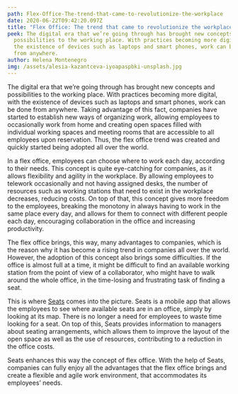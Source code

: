 ```yaml
---
path: Flex-Office-The-trend-that-came-to-revolutionize-the-workplace
date: 2020-06-22T09:42:20.097Z
title: "Flex Office: The trend that came to revolutionize the workplace"
peek: The digital era that we’re going through has brought new concepts and
  possibilities to the working place. With practices becoming more digital, with
  the existence of devices such as laptops and smart phones, work can be done
  from anywhere.
author: Helena Montenegro
img: /assets/alesia-kazantceva-iyoapaspbki-unsplash.jpg
---
```

The digital era that we’re going through has brought new concepts and possibilities to the working place. With practices becoming more digital, with the existence of devices such as laptops and smart phones, work can be done from anywhere. Taking advantage of this fact, companies have started to establish new ways of organizing work, allowing employees to occasionally work from home and creating open spaces filled with individual working spaces and meeting rooms that are accessible to all employees upon reservation. Thus, the flex office trend was created and quickly started being adopted all over the world.

In a flex office, employees can choose where to work each day, according to their needs. This concept is quite eye-catching for companies, as it allows flexibility and agility in the workplace. By allowing employees to telework occasionally and not having assigned desks, the number of resources such as working stations that need to exist in the workplace decreases, reducing costs. On top of that, this concept gives more freedom to the employees, breaking the monotony in always having to work in the same place every day, and allows for them to connect with different people each day, encouraging collaboration in the office and increasing productivity.



The flex office brings, this way, many advantages to companies, which is the reason why it has become a rising trend in companies all over the world. However, the adoption of this concept also brings some difficulties. If the office is almost full at a time, it might be difficult to find an available working station from the point of view of a collaborator, who might have to walk around the whole office, in the time-losing and frustrating task of finding a seat.



This is where [Seats](https://simplify-lgp.tech/products/seats/) comes into the picture. Seats is a mobile app that allows the employees to see where available seats are in an office, simply by looking at its map. There is no longer a need for employees to waste time looking for a seat. On top of this, Seats provides information to managers about seating arrangements, which allows them to improve the layout of the open space as well as the use of resources, contributing to a reduction in the office costs. 

Seats enhances this way the concept of flex office. With the help of Seats, companies can fully enjoy all the advantages that the flex office brings and create a flexible and agile work environment, that accommodates its employees’ needs.